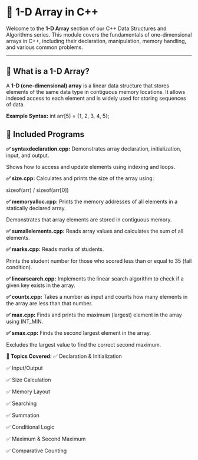 # 📘 1-D Array in C++

Welcome to the **1-D Array** section of our C++ Data Structures and Algorithms series. This module covers the fundamentals of one-dimensional arrays in C++, including their declaration, manipulation, memory handling, and various common problems.

---

## 📖 What is a 1-D Array?

A **1-D (one-dimensional) array** is a linear data structure that stores elements of the same data type in contiguous memory locations. It allows indexed access to each element and is widely used for storing sequences of data.

**Example Syntax:**
int arr[5] = {1, 2, 3, 4, 5};


## **🧾 Included Programs**

**✅ syntaxdeclaration.cpp:**
Demonstrates array declaration, initialization, input, and output.

Shows how to access and update elements using indexing and loops.

**✅ size.cpp:**
Calculates and prints the size of the array using:

sizeof(arr) / sizeof(arr[0])

**✅ memoryalloc.cpp:**
Prints the memory addresses of all elements in a statically declared array.

Demonstrates that array elements are stored in contiguous memory.

**✅ sumallelements.cpp:**
Reads array values and calculates the sum of all elements.

**✅ marks.cpp:**
Reads marks of students.

Prints the student number for those who scored less than or equal to 35 (fail condition).

**✅ linearsearch.cpp:**
Implements the linear search algorithm to check if a given key exists in the array.

**✅ countx.cpp:**
Takes a number as input and counts how many elements in the array are less than that number.

**✅ max.cpp:**
Finds and prints the maximum (largest) element in the array using INT_MIN.

**✅ smax.cpp:**
Finds the second largest element in the array.

Excludes the largest value to find the correct second maximum.

**📌 Topics Covered:**
✅ Declaration & Initialization

✅ Input/Output

✅ Size Calculation

✅ Memory Layout

✅ Searching

✅ Summation

✅ Conditional Logic

✅ Maximum & Second Maximum

✅ Comparative Counting
